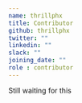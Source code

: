 ```yaml
---
name: thrillphx
title: Contributor
github: thrillphx
twitter: ""
linkedin: ""
slack: ""
joining_date: ""
role : contributor
---
```


Still waiting for this
